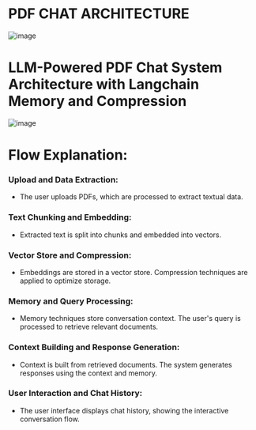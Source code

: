 # PDF CHAT ARCHITECTURE

![image](https://github.com/Chhabii/InspiringPDFs/assets/60286478/b914ce20-9a83-4a96-addd-bd94f013fbf5)

# LLM-Powered PDF Chat System Architecture with Langchain Memory and Compression

![image](https://github.com/Chhabii/InspiringPDFs/assets/60286478/cfb33bde-ab66-41cf-875c-f00a3a407de3)

# Flow Explanation:
### Upload and Data Extraction:

- The user uploads PDFs, which are processed to extract textual data.
### Text Chunking and Embedding:

- Extracted text is split into chunks and embedded into vectors.
### Vector Store and Compression:

- Embeddings are stored in a vector store. Compression techniques are applied to optimize storage.
### Memory and Query Processing:

- Memory techniques store conversation context. The user's query is processed to retrieve relevant documents.
### Context Building and Response Generation:

- Context is built from retrieved documents. The system generates responses using the context and memory.
### User Interaction and Chat History:

- The user interface displays chat history, showing the interactive conversation flow.
